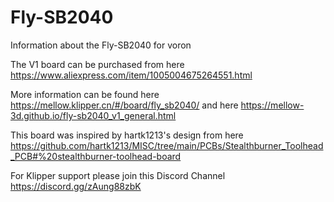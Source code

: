 # Fly-SB2040
Information about the Fly-SB2040 for voron

The V1 board can be purchased from here https://www.aliexpress.com/item/1005004675264551.html

More information can be found here https://mellow.klipper.cn/#/board/fly_sb2040/ and here https://mellow-3d.github.io/fly-sb2040_v1_general.html

This board was inspired by hartk1213's design from here https://github.com/hartk1213/MISC/tree/main/PCBs/Stealthburner_Toolhead_PCB#%20stealthburner-toolhead-board

For Klipper support please join this Discord Channel https://discord.gg/zAung88zbK

